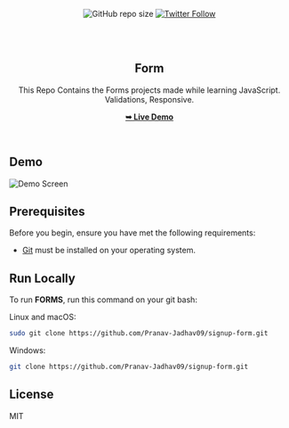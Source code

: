 <div align="center">

![GitHub repo size](https://img.shields.io/github/repo-size/Pranav-Jadhav09/signup-orm)
[![Twitter Follow](https://img.shields.io/twitter/follow/Pranav_Jadhav09?style=social)](https://twitter.com/Pranav_Jadhav09)

<br />
<br />

<h2 align="center">Form</h2>
This Repo Contains the Forms projects made while learning JavaScript. Validations, Responsive.

<a href="https://sign-up-fr.onrender.com/"><strong>➥ Live Demo</strong></a>

</div>

<br />

## Demo

![Demo Screen](./assets/images/desktop.png "Desktop Demo")

## Prerequisites

Before you begin, ensure you have met the following requirements:

- [Git](https://git-scm.com/downloads "Download Git") must be installed on your operating system.

## Run Locally

To run **FORMS**, run this command on your git bash:

Linux and macOS:

```bash
sudo git clone https://github.com/Pranav-Jadhav09/signup-form.git
```

Windows:

```bash
git clone https://github.com/Pranav-Jadhav09/signup-form.git
```

## License

MIT
